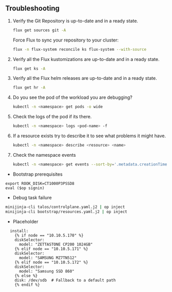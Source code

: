 ## Troubleshooting

1. Verify the Git Repository is up-to-date and in a ready state.

    ```sh
    flux get sources git -A
    ```

    Force Flux to sync your repository to your cluster:

    ```sh
    flux -n flux-system reconcile ks flux-system --with-source
    ```

2. Verify all the Flux kustomizations are up-to-date and in a ready state.

    ```sh
    flux get ks -A
    ```

3. Verify all the Flux helm releases are up-to-date and in a ready state.

    ```sh
    flux get hr -A
    ```

4. Do you see the pod of the workload you are debugging?

    ```sh
    kubectl -n <namespace> get pods -o wide
    ```

5. Check the logs of the pod if its there.

    ```sh
    kubectl -n <namespace> logs <pod-name> -f
    ```

6. If a resource exists try to describe it to see what problems it might have.

    ```sh
    kubectl -n <namespace> describe <resource> <name>
    ```

7. Check the namespace events

    ```sh
    kubectl -n <namespace> get events --sort-by='.metadata.creationTimestamp'
    ```

- Bootstrap prerequisites

```
export ROOK_DISK=CT1000P3PSSD8
eval ($op signin)
```

- Debug task failure
```bash
minijinja-cli talos/controlplane.yaml.j2 | op inject
minijinja-cli bootstrap/resources.yaml.j2 | op inject
```
- Placeholder

```
  install:
    {% if node == "10.10.5.170" %}
    diskSelector:
      model: "ZETTASTONE CP200 1024GB"
    {% elif node == "10.10.5.171" %}
    diskSelector:
      model: "SAMSUNG MZ7TN512"
    {% elif node == "10.10.5.172" %}
    diskSelector:
      model: "Samsung SSD 860"
    {% else %}
    disk: /dev/sdb  # Fallback to a default path
    {% endif %}    
```